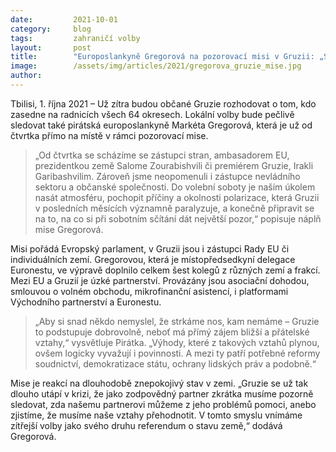 ```yaml
---
date:         2021-10-01
category:     blog
tags:         zahraničí volby
layout:       post
title:        "Europoslankyně Gregorová na pozorovací misi v Gruzii: „Sobotní volby vnímáme jako referendum o stavu země.“"
image:        /assets/img/articles/2021/gregorova_gruzie_mise.jpg
author:       
---
```


Tbilisi, 1. října 2021 – Už zítra budou občané Gruzie rozhodovat o tom, kdo zasedne na radnicích všech 64 okresech. Lokální volby bude pečlivě sledovat také pirátská europoslankyně Markéta Gregorová, která je už od čtvrtka přímo na místě v rámci pozorovací mise. 

> „Od čtvrtka se scházíme se zástupci stran, ambasadorem EU, prezidentkou země Salome Zourabishvili či premiérem Gruzie, Irakli Garibashvilim. Zároveň jsme neopomenuli i zástupce nevládního sektoru a občanské společnosti. Do volební soboty je naším úkolem nasát atmosféru, pochopit příčiny a okolnosti polarizace, která Gruzii v posledních měsících významně paralyzuje, a konečně připravit se na to, na co si při sobotním sčítání dát největší pozor,“ popisuje náplň mise Gregorová.

Misi pořádá Evropský parlament, v Gruzii jsou i zástupci Rady EU či individuálních zemí. Gregorovou, která je místopředsedkyní delegace Euronestu, ve výpravě doplnilo celkem šest kolegů z různých zemí a frakcí. Mezi EU a Gruzií je úzké partnerství. Provázány jsou asociační dohodou, smlouvou o volném obchodu, mikrofinanční asistencí, i platformami Východního partnerství a Euronestu. 

> „Aby si snad někdo nemyslel, že strkáme nos, kam nemáme – Gruzie to podstupuje dobrovolně, neboť má přímý zájem bližší a přátelské vztahy,“ vysvětluje Pirátka. „Výhody, které z takových vztahů plynou, ovšem logicky vyvažují i povinnosti. A mezi ty patří potřebné reformy soudnictví, demokratizace státu, ochrany lidských práv a podobně.“

Mise je reakcí na dlouhodobě znepokojivý stav v zemi. „Gruzie se už tak dlouho utápí v krizi, že jako zodpovědný partner zkrátka musíme pozorně sledovat, zda našemu partnerovi můžeme z jeho problémů pomoci, anebo zjistíme, že musíme naše vztahy přehodnotit. V tomto smyslu vnímáme zítřejší volby jako svého druhu referendum o stavu země,“ dodává Gregorová.
